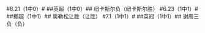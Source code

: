 ﻿#6.21（1中0）#
##英超（1中0）##
纽卡斯尔负（纽卡斯尔胜）
#6.23（1中1）#
##挪超（1中1）##
奥勒松让胜（让胜）
#7.1（1中1）#
##英冠（1中1）##
谢周三负（负）